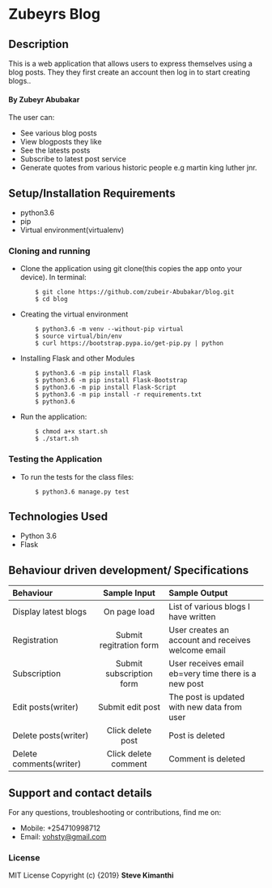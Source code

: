 # Zubeyrs Blog

## Description
 This is a web application that allows users to express themselves using a blog posts. They they first create an account then log in to start creating blogs..
#### By **Zubeyr Abubakar**
The user can:
* See various blog posts
* View blogposts they like
* See the latests posts
* Subscribe to latest post service
* Generate quotes from various historic people e.g martin king luther jnr.

## Setup/Installation Requirements

* python3.6
* pip
* Virtual environment(virtualenv)

### Cloning and running

* Clone the application using git clone(this copies the app onto your device). In terminal:

          $ git clone https://github.com/zubeir-Abubakar/blog.git
          $ cd blog

* Creating the virtual environment

          $ python3.6 -m venv --without-pip virtual
          $ source virtual/bin/env
          $ curl https://bootstrap.pypa.io/get-pip.py | python

* Installing Flask and other Modules

          $ python3.6 -m pip install Flask
          $ python3.6 -m pip install Flask-Bootstrap
          $ python3.6 -m pip install Flask-Script
          $ python3.6 -m pip install -r requirements.txt
          $ python3.6

* Run the application:

          $ chmod a+x start.sh
          $ ./start.sh
### Testing the Application
* To run the tests for the class files:

          $ python3.6 manage.py test

## Technologies Used
* Python 3.6
* Flask
## Behaviour driven development/ Specifications

| Behaviour |  Sample Input | Sample Output |
| :---------------- | :---------------: | :------------------ |
| Display latest blogs | On page load | List of various blogs I have written |
| Registration | Submit regitration form | User creates an account and receives welcome email |
| Subscription | Submit subscription form| User receives email eb=very time there is a new post|
| Edit posts(writer) | Submit edit post | The post is updated with new data from user |
| Delete posts(writer) | Click delete post | Post is deleted |
| Delete comments(writer) | Click delete comment | Comment is deleted |

## Support and contact details
For any questions, troubleshooting or contributions,  find me on:
* Mobile: +254710998712
* Email: vohsty@gmail.com
### License
MIT License
Copyright (c) {2019} **Steve Kimanthi**
